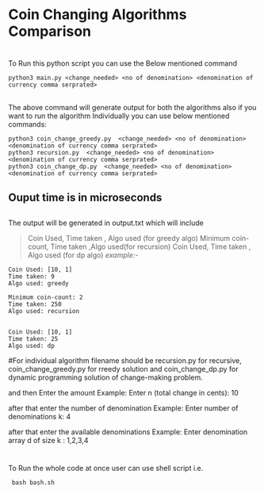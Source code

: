 # Coin Changing Algorithms Comparison

#
To Run this python script you can use the Below mentioned command

```python3 main.py <change_needed> <no of denomination> <denomination of currency comma serprated>```
##
The above command will generate output for both the algorithms also if you want to run the  algorithm Individually you can use below mentioned commands:
```
python3 coin_change_greedy.py  <change_needed> <no of denomination> <denomination of currency comma serprated>
python3 recursion.py  <change_needed> <no of denomination> <denomination of currency comma serprated>
python3 coin_change_dp.py  <change_needed> <no of denomination> <denomination of currency comma serprated>
```
## Ouput time is in microseconds
##
The output will be generated in output.txt which will include 
>Coin Used, Time taken , Algo used (for greedy algo)
Minimum coin-count, Time taken ,Algo used(for recursion)
Coin Used, Time taken , Algo used (for dp algo)
_example:-_

```
Coin Used: [10, 1]
Time taken: 9
Algo used: greedy

Minimum coin-count: 2
Time taken: 250
Algo used: recursion


Coin Used: [10, 1]
Time taken: 25
Algo used: dp
```




#For individual algorithm filename should be recursion.py for recursive, coin_change_greedy.py for rreedy solution and coin_change_dp.py for dynamic programming solution of change-making problem.

and then Enter the amount
Example: Enter n (total change in cents): 10

after that enter the number of denomination
Example: Enter number of denominations k: 4

after that enter the available  denominations
Example: Enter denomination array d of size k : 1,2,3,4


#
To Run the whole code at once user can use shell script i.e.

``` bash bash.sh```

